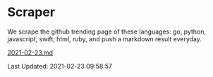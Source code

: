 # Scraper

We scrape the github trending page of these languages: go, python, javascript, swift, html, ruby, and push a markdown result everyday.

[2021-02-23.md](https://github.com/henson/Scraper/blob/master/2021-02-23.md)

Last Updated: 2021-02-23 09:58:57